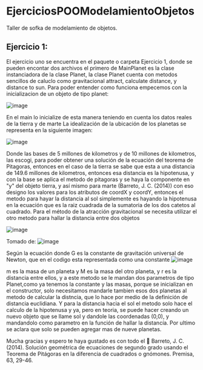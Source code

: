 # EjerciciosPOOModelamientoObjetos
Taller de sofka de modelamiento de objetos.
## Ejercicio 1:
El ejercicio uno se encuentra en el paquete o carpeta Ejercicio 1, donde se pueden encontar dos archivos
el primero de MainPlanet es la clase instanciadora de la clase Planet, la clase Planet cuenta con metodos sencillos
de caluclo como gravitacional attract, calculate distance, y distance to sun. Para poder entender como funciona empecemos
con la inicializacion de un objeto de tipo planet:

![image](https://user-images.githubusercontent.com/113210248/198083504-0d7f4497-4402-4ded-80f6-150456132195.png)

En el main lo inicialize de esta manera teniendo en cuenta los datos reales de la tierra y de marte
La idealización de la ubicación de los planetas se representa en la siguiente imagen:

![image](https://user-images.githubusercontent.com/113210248/198122129-eeb8e947-c442-4a6f-8acc-aeff59116c59.png)

Donde las bases de 5 millones de kilometros y de 10 millones de kilometros, las escogi, para poder obtener una solución
de la ecuación del teorema de Pitagoras, entonces en el caso de la tierra se sabe que esta a una distancia de 149.6 
millones de kilometros, entonces esa distancia es la hipotenusa, y con la base se aplica el metodo de pitagoras
y se haya la componente en "y" del objeto tierra, y así mismo para marte (Barreto, J. C. (2014))
con eso designo los valores para los atributos de coordX y coordY, entonces el metodo para hayar la distancia
al sol simplemente es hayando la hipotenusa en la ecuación que es la raiz cuadrada de la sumatoria de los dos
catetos al cuadrado.
Para el método de la atracción gravitacional se necesita utilizar el otro metodo para hallar la distancia entre dos objetos

![image](https://user-images.githubusercontent.com/113210248/198124595-65d55ff0-f0d7-48b0-b379-fe20084aaff9.png)

Tomado de:
![image](https://user-images.githubusercontent.com/113210248/198125365-ce5b58a9-21f3-4fc6-b912-626e5a170f07.png)

Según la ecuación donde G es la constante de gravitación universal de Newton, que en el codigo esta representada como una constante
![image](https://user-images.githubusercontent.com/113210248/198126018-fb7897dc-dab0-43a7-b225-10b37d2923de.png)

m es la masa de un planeta y M es la masa del otro planeta, y r es la distancia entre ellos, y a este metodo se le mandan dos parametros
de tipo Planet,como ya tenemos la constante y las masas, porque se inicializan en el constructor, solo necesitamos mandarle tambien
esos dos planetas al metodo de calcular la distncia, que lo hace por medio de la definición de distancia euclidiana.
Y para la distancia hacia el sol el metodo solo hace el calculo de la hipotenusa y ya, pero en teoria, se puede hacer creando un nuevo objeto
que se llame sol y dandole las coordenadas (0,0), y mandandolo como parametro en la función de hallar la distancía.
Por ultimo se aclara que solo se pueden agregar mas de nueve planetas.













Mucha gracias y espero te haya gustado es con todo el  💖
Barreto, J. C. (2014). Solución geométrica de ecuaciones de segundo grado usando el Teorema de Pitágoras en la diferencia de cuadrados o gnómones. Premisa, 63, 29-46.
